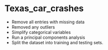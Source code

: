 # Texas_car_crashes


- Remove all entries with missing data
- Removed any outliers 
- Simplify categorical variables
- Run a principal components analysis
- Split the dataset into training and testing sets.
